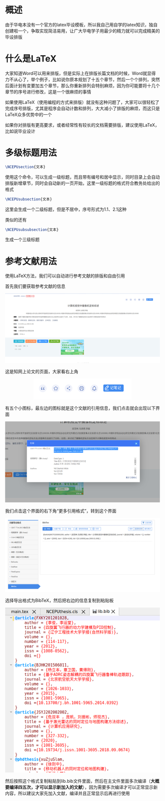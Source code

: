 # 概述

由于华电本没有一个官方的latex毕设模板，所以我自己用自学的latex知识，独自创建啦一个，争取实现简洁易用，让广大华电学子用最少的精力就可以完成精美的毕设排版

# 什么是LaTeX

大家知道Word可以用来排版，但是实际上在排版长篇文档的时候，Word就显得力不从心了，举个例子，比如说你原本规划了十五个章节，然后一个个排列，突然后面计划有变要加五个章节，那么你重新排列会特别麻烦，因为你可能要将十几个章节的序号进行修改，这是一个很麻烦的事情

如果使用LaTeX（使用编程的方式来排版）就没有这种问题了，大家可以很轻松了完成序号排版，尤其是程序会自动计数和排列，大大减小了排版的麻烦，而这只是LaTeX众多优势中的一个

如果你对排版有更高要求，或者经常性有较长的文档需要排版，建议使用LaTeX，比如说毕业设计

# 多级标题用法

```tex
\NCEPUsection{文本}
```

使用这个命令，可以生成一级标题，而且带有编号和居中显示，同时目录上会自动排版新增章节，同时会自动新的一页开始，这里一级标题的格式符合教务处给出的格式

```tex
\NCEPUsubsection{文本}
```

这里会生成一个二级标题，但是不居中，序号形式为1.1、2.1这种

类似的还有

```tex
\NCEPUsubsubsection{文本}
```

生成一个三级标题

# 参考文献用法

使用LaTeX方法，我们可以自动进行参考文献的排版和自由引用

首先我们要获取参考文献的信息

<center>
    <img src="./Image/y1.png"/>
</center>

这是知网上论文的页面，大家看右上角

<center>
    <img src="./Image/y2.png"/>
</center>

有五个小图标，最左边的图标就是这个文献的引用信息，我们点击就会出现以下界面

<center>
    <img src="./Image/y3.png"/>
</center>

我们点击这个界面的右下角“更多引用格式”，转到这个界面

<center>
    <img src="./Image/y4.png"/>
</center>

选择导出格式为BibTeX，然后把右边的信息复制到粘贴板

<center>
    <img src="./Image/y5.png"/>
</center>

然后按照这个格式复制粘贴到lib.bib文件里面，然后在主文件里面多次编译（**大概要编译四五次，才可以显示新加入的文献**），因为需要多次编译才可以正常显示新内容，所以建议大家先加入文献，编译并且正常显示后再进行使用